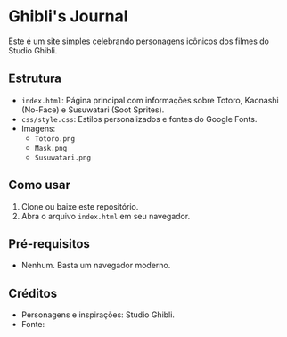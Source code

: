 # Ghibli's Journal

Este é um site simples celebrando personagens icônicos dos filmes do Studio Ghibli.

## Estrutura

- `index.html`: Página principal com informações sobre Totoro, Kaonashi (No-Face) e Susuwatari (Soot Sprites).
- `css/style.css`: Estilos personalizados e fontes do Google Fonts.
- Imagens:
  - `Totoro.png`
  - `Mask.png`
  - `Susuwatari.png`

## Como usar

1. Clone ou baixe este repositório.
2. Abra o arquivo `index.html` em seu navegador.

## Pré-requisitos

- Nenhum. Basta um navegador moderno.

## Créditos

- Personagens e inspirações: Studio Ghibli.
- Fonte:

